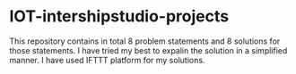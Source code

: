 # IOT-intershipstudio-projects
This repository contains in total 8 problem statements and 8 solutions for those statements. I have tried my best to expalin the solution in a simplified manner. I have used IFTTT platform for my solutions.
